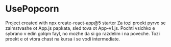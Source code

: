 # UsePopcorn

Project created with npx create-react-app@5 starter
Za tozi proekt pyrvo se zaimstvashe ot App.js papkata, sled tova ot App-v1.js. Pochti vsichko e sybrano v edin golqm fayl, no mozhe da si go razdelim i na poveche.
Tozi proekt e ot vtora chast na kursa i se vodi intermediate.
